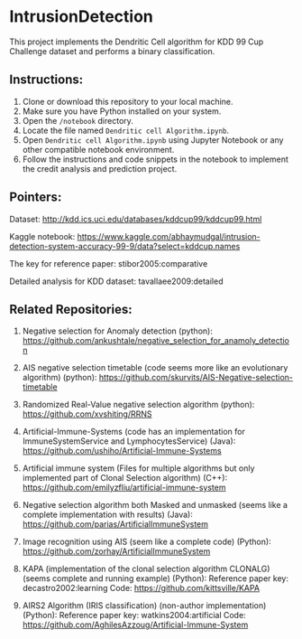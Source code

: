 # IntrusionDetection
This project implements the Dendritic Cell algorithm for KDD 99 Cup Challenge dataset and performs a binary classification. 

## Instructions: 
1. Clone or download this repository to your local machine.
2. Make sure you have Python installed on your system.
3. Open the `/notebook` directory.
4. Locate the file named `Dendritic cell Algorithm.ipynb`.
5. Open `Dendritic cell Algorithm.ipynb` using Jupyter Notebook or any other compatible notebook environment.
6. Follow the instructions and code snippets in the notebook to implement the credit analysis and prediction project.


## Pointers: 
Dataset: http://kdd.ics.uci.edu/databases/kddcup99/kddcup99.html

Kaggle notebook: https://www.kaggle.com/abhaymudgal/intrusion-detection-system-accuracy-99-9/data?select=kddcup.names

The key for reference paper: stibor2005:comparative

Detailed analysis for KDD dataset: tavallaee2009:detailed

## Related Repositories:

1. Negative selection for Anomaly detection (python): 
https://github.com/ankushtale/negative_selection_for_anamoly_detection

2. AIS negative selection timetable (code seems more like an evolutionary algorithm) (python): 
https://github.com/skurvits/AIS-Negative-selection-timetable

3. Randomized Real-Value negative selection algorithm (python): 
https://github.com/xvshiting/RRNS

4. Artificial-Immune-Systems (code has an implementation for ImmuneSystemService and LymphocytesService) (Java):
https://github.com/ushiho/Artificial-Immune-Systems

5. Artificial immune system (Files for multiple algorithms but only implemented part of Clonal Selection algorithm) (C++):
https://github.com/emilyzfliu/artificial-immune-system

6. Negative selection algorithm both Masked and unmasked (seems like a complete implementation with results) (Java):
https://github.com/parias/ArtificialImmuneSystem

7. Image recognition using AIS (seem like a complete code) (Python):
https://github.com/zorhay/ArtificialImmuneSystem

8. KAPA (implementation of the clonal selection algorithm CLONALG) (seems complete and running example) (Python):
Reference paper key: decastro2002:learning
Code: https://github.com/kittsville/KAPA

9. AIRS2 Algorithm (IRIS classification) (non-author implementation) (Python): 
Reference paper key: watkins2004:artificial
Code: https://github.com/AghilesAzzoug/Artificial-Immune-System
